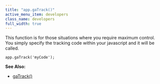 ```yaml
---
title: "app.gaTrack()"
active_menu_item: developers
class_name: developers
full_width: true
---
```



This function is for those situations where you require maximum control. You simply specify the tracking code within your javascript and it will be called.

    app.gaTrack('myCode');
     
   

**See Also:**

 - [gaTrack()](../../../scripting-apis/client-api/app-functions/gatrack)

